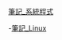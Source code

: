 [筆記_系統程式](https://reinvented-wrench-846.notion.site/ef7a7e57d32d48df9ec0fad1ca2e9431?v=9f86c4bb176a448285f1aa3ec7f0431e&pvs=4)

-[筆記_Linux](https://reinvented-wrench-846.notion.site/Linux-1cb0403c51b2448588d459143afc450a?pvs=4)
